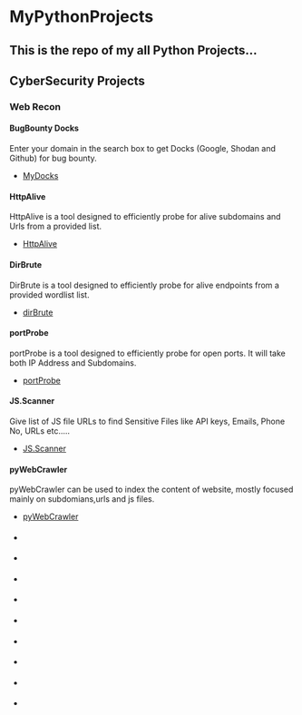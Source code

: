 <h1>MyPythonProjects</h1>
<h2> This is the repo of my all Python Projects...</h2>

<h2>CyberSecurity Projects</h2>
<h3>Web Recon</h3>
<h4>BugBounty Docks</h4>
Enter your domain in the search box to get Docks (Google, Shodan and Github) for bug bounty.
<ul>
  <li><a href="https://github.com/aashishsec/MyDocks" >MyDocks</a></li>
</ul>

<h4>HttpAlive</h4>
HttpAlive is a tool designed to efficiently probe for alive subdomains and Urls from a provided list.
<ul>
  <li><a href="https://github.com/aashishsec/httpAlive" >HttpAlive</a></li>
</ul>

<h4>DirBrute</h4>
DirBrute is a tool designed to efficiently probe for alive endpoints from a provided wordlist list.
<ul>
  <li><a href="https://github.com/aashishsec/dirBrute" >dirBrute</a></li>
</ul>
<h4>portProbe</h4>
portProbe is a tool designed to efficiently probe for open ports. It will take both IP Address and Subdomains.
<ul>
  <li><a href="https://github.com/aashishsec/portProbe" >portProbe</a></li>
</ul>

<h4>JS.Scanner </h4>
Give list of JS file URLs to find Sensitive Files like API keys, Emails, Phone No, URLs etc.....
<ul>
  <li><a href="https://github.com/aashishsec/JS.Scanner" >JS.Scanner</a> </li>
</ul>

<h4>pyWebCrawler</h4>
pyWebCrawler can be used to index the content of website, mostly focused mainly on subdomians,urls and js files.
<ul>
  <li><a href="https://github.com/aashishsec/pyWebCrawler" >pyWebCrawler</a></li>
</ul>

<h4></h4>
<ul>
  <li><a href="" ></a></li>
</ul>
<h4></h4>

<ul>
  <li><a href="" ></a></li>
</ul>
<h4></h4>

<ul>
  <li><a href="" ></a></li>
</ul>
<h4></h4>

<ul>
  <li><a href="" ></a></li>
</ul>
<h4></h4>

<ul>
  <li><a href="" ></a></li>
</ul>
<h4></h4>

<ul>
  <li><a href="" ></a></li>
</ul>
<h4></h4>

<ul>
  <li><a href="" ></a></li>
</ul>
<h4></h4>

<ul>
  <li><a href="" ></a></li>
</ul>
<h4></h4>

<ul>
  <li><a href="" ></a></li>
</ul>
